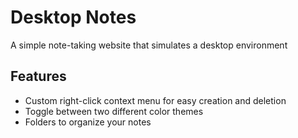 # Desktop Notes

A simple note-taking website that simulates a desktop environment

## Features
* Custom right-click context menu for easy creation and deletion
* Toggle between two different color themes
* Folders to organize your notes



